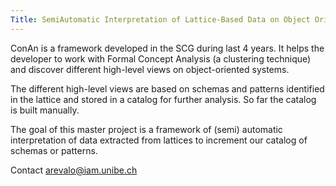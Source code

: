 ```yaml
---
Title: SemiAutomatic Interpretation of Lattice-Based Data on Object Oriented Systems
---
```


ConAn is a framework developed in the SCG during last 4 years. It helps the developer to work with Formal Concept Analysis (a clustering technique) and discover different high-level views on object-oriented systems.

The different high-level views are based on schemas and patterns identified in the lattice and stored in a catalog for further analysis. So far the catalog is built manually.

The goal of this master project is a framework of (semi) automatic interpretation of data extracted from lattices to increment our catalog of schemas or patterns.

Contact <a href="mailto:arevalo@iam.unibe.ch">arevalo@iam.unibe.ch</a>

